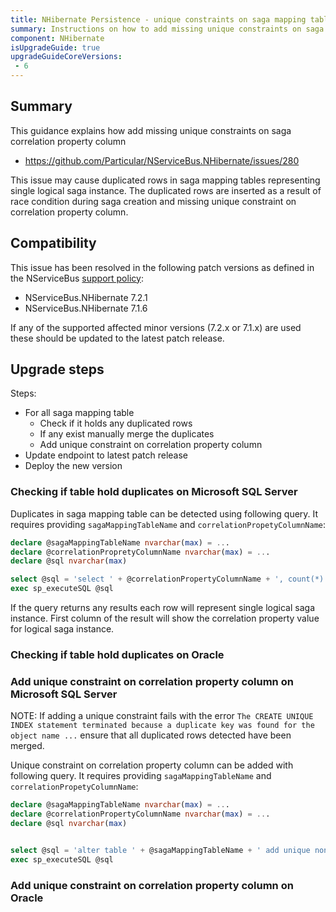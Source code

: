 ```yaml
---
title: NHibernate Persistence - unique constraints on saga mapping tables
summary: Instructions on how to add missing unique constraints on saga correlation property column for affected versions.
component: NHibernate
isUpgradeGuide: true
upgradeGuideCoreVersions:
 - 6
---
```



## Summary

This guidance explains how add missing unique constraints on saga correlation property column

- https://github.com/Particular/NServiceBus.NHibernate/issues/280

This issue may cause duplicated rows in saga mapping tables representing single logical saga instance. The duplicated rows are inserted as a result of race condition during saga creation and missing unique constraint on correlation property column.


## Compatibility

This issue has been resolved in the following patch versions as defined in the NServiceBus [support policy](support-policy.md):

- NServiceBus.NHibernate 7.2.1
- NServiceBus.NHibernate 7.1.6


If any of the supported affected minor versions (7.2.x or 7.1.x) are used these should be updated to the latest patch release.


## Upgrade steps

Steps:

 * For all saga mapping table
    * Check if it holds any duplicated rows
    * If any exist manually merge the duplicates
    * Add unique constraint on correlation property column
 * Update endpoint to latest patch release
 * Deploy the new version

### Checking if table hold duplicates on Microsoft SQL Server

Duplicates in saga mapping table can be detected using following query. It requires providing `sagaMappingTableName` and `correlationPropetyColumnName`:

```sql
declare @sagaMappingTableName nvarchar(max) = ...
declare @correlationPropretyColumnName nvarchar(max) = ...
declare @sql nvarchar(max)

select @sql = 'select ' + @correlationPropertyColumnName + ', count(*) as SagaRows from ' + @sagaMappingTableName + ' group by ' + @correlationPropertyColumnName + ' having count(*) > 1'
exec sp_executeSQL @sql

```

If the query returns any results each row will represent single logical saga instance. First column of the result will show the correlation property value for logical saga instance.

### Checking if table hold duplicates on Oracle


### Add unique constraint on correlation property column on Microsoft SQL Server

NOTE: If adding a unique constraint fails with the error `The CREATE UNIQUE INDEX statement terminated because a duplicate key was found for the object name ...` ensure that all duplicated rows detected have been merged.


Unique constraint on correlation property column can be added with following query. It requires providing `sagaMappingTableName` and `correlationPropetyColumnName`:

```sql
declare @sagaMappingTableName nvarchar(max) = ...
declare @correlationPropertyColumnName nvarchar(max) = ...
declare @sql nvarchar(max)


select @sql = 'alter table ' + @sagaMappingTableName + ' add unique nonclustered ( ' + @correlationPropertyColumnName + ' asc )with (pad_index = off, statistics_norecompute = off, sort_in_tempdb = off, ignore_dup_key = off, online = off, allow_row_locks = on, allow_page_locks = on)'
exec sp_executeSQL @sql
```

### Add unique constraint on correlation property column on Oracle
